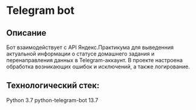# Telegram bot 
## Описание
Бот взаимодействует с API Яндекс.Практикума для выведенния актуальной информации о статусе домашнего задания и перенаправления данных в Telegram-аккаунт. В проекте настроена обработка возникающих ошибок и исключений, а также логирование.

## Технологический стек:
Python 3.7
python-telegram-bot 13.7
